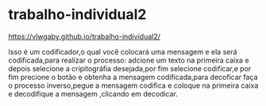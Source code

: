 # trabalho-individual2
https://vlwgaby.github.io/trabalho-individual2/


Isso é um codificador,o qual você colocará uma mensagem e ela será codificada,para realizar o processo: adcione um texto na primeira caixa e depois selecione a cripitográfia desejada,por fim selecione codificar,e por fim precione o botão e obtenha a mensagem codificada,para decoficar faça o processo inverso,pegue a mensagem codifica e coloque na primeira caixa e decodifique a mensagem ,clicando em decodicar.
